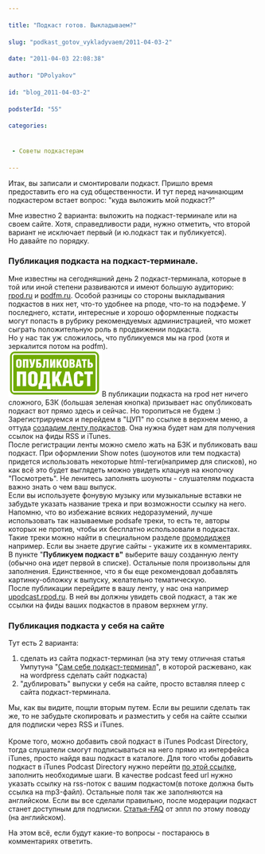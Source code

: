 ```yaml
---

title: "Подкаст готов. Выкладываем?"

slug: "podkast_gotov_vykladyvaem/2011-04-03-2"

date: "2011-04-03 22:08:38"

author: "DPolyakov"

id: "blog_2011-04-03-2"

podsterId: "55"

categories:


 - Советы подкастерам

---
```

Итак, вы записали и смонтировали подкаст. Пришло время предоставить его на суд общественности. И тут перед начинающим подкастером встает вопрос: "куда выложить мой подкаст?"  
  
Мне известно 2 варианта: выложить на подкаст-терминале или на своем сайте. Хотя, справедливости ради, нужно отметить, что второй вариант не исключает первый (и ю.подкаст так и публикуется).  
Но давайте по порядку.  
  

### Публикация подкаста на подкаст-терминале.

Мне известны на сегодняшний день 2 подкаст-терминала, которые в той или иной степени развиваются и имеют большую аудиторию: [rpod.ru](http://rpod.ru "http://rpod.ru") и [podfm.ru](http://podfm.ru "http://podfm.ru"). Особой разницы со стороны выкладывания подкастов в них нет, что-то удобнее на рподе, что-то на подэфеме. У последнего, кстати, интересные и хорошо оформленные подкасты могут попасть в рубрику рекомендуемых администрацией, что может сыграть положительную роль в продвижении подкаста.  
Но у нас так уж сложилось, что публикуемся мы на rpod (хотя и зеркалится потом на podfm).  
![](bzk.png)В публикации подкаста на rpod нет ничего сложного, БЗК (большая зеленая кнопка) призывает нас опубликовать подкаст вот прямо здесь и сейчас. Но торопиться не будем :)  
Зарегистрируемся и перейдем в "ЦУП" по ссылке в верхнем меню, а оттуда [создадим ленту подкастов](http://rpod.ru/cp/feeds/?edit=0 "http://rpod.ru/cp/feeds/?edit=0"). Она нужна будет нам для получения ссылок на фиды RSS и iTunes.  
После регистрации ленты можно смело жать на БЗК и публиковать ваш подкаст. При оформлении Show notes (шоунотов или тем подкаста) придется использовать некоторые html-теги(например для списков), но как всё это будет выглядеть можно увидеть клацнув на кнопочку "Посмотреть". Не ленитесь заполнять шоуноты - слушателям подкаста важно знать о чем ваш выпуск.  
Если вы используете фонувую музыку или музыкальные вставки не забудьте указать название трека и при возможности ссылку на него. Напомню, что во избежание всяких недоразумений, лучше использовать так называемые podsafe треки, то есть те, авторы которых не против, чтобы их бесплатно использовали в подкастах. Такие треки можно найти в специальном разделе [промодиджея](http://promodj.ru/podsafe/ "http://promodj.ru/podsafe/") например. Если вы знаете другие сайты - укажите их в комментариях.  
В пункте "**Публикуем подкаст в"** выберите вашу созданную ленту (обычно она идет первой в списке). Остальные поля произвольны для заполнения. Единственное, что я бы еще рекомендовал добавлять картинку-обложку к выпуску, желательно тематическую.  
После публикации перейдите в вашу ленту, у нас она например [upodcast.rpod.ru](http://upodcast.rpod.ru/ "http://upodcast.rpod.ru/"). В ней вы должны увидеть свой подкаст, а так же ссылки на фиды ваших подкастов в правом верхнем углу.  
  

### Публикация подкаста у себя на сайте

Тут есть 2 варианта:  

1.  сделать из сайта подкаст-терминал (на эту тему отличная статья Умпутуна "[Сам себе подкаст-терминал](http://tipz.umputun.com/2008/08/blog-post.html "http://tipz.umputun.com/2008/08/blog-post.html")", в которой расжевано, как на wordpress сделать сайт подкаста)
2.  "дублировать" выпуски у себя на сайте, просто вставляя плеер с сайта подкаст-терминала.

Мы, как вы видите, пощли вторым путем. Если вы решили сделать так же, то не забудьте скопировать и разместить у себя на сайте ссылки для подписки через RSS и iTunes.  
[](http://rpod.ru/cp/feeds/?edit=0 "http://rpod.ru/cp/feeds/?edit=0")  
Кроме того, можно добавить свой подкаст в iTunes Podcast Directory, тогда слушатели смогут подписываться на него прямо из интерфейса iTunes, просто найдя ваш подкаст в каталоге. Для того чтобы добавить подкаст в iTunes Podcast Directory нужно перейти [по этой ссылке](https://phobos.apple.com/WebObjects/MZFinance.woa/wa/publishPodcast "https://phobos.apple.com/WebObjects/MZFinance.woa/wa/publishPodcast"), заполнить необходимые шаги. В качестве podcast feed url нужно указать ссылку на rss-поток с вашим подкастом(в потоке должна быть ссылка на mp3-файл). Остальные поля так же заполняются на английском. Если вы все сделали правильно, после модерации подкаст станет доступным для подписки. [Статья-FAQ](http://www.apple.com/ru/itunes/podcasts/creatorfaq.html "http://www.apple.com/ru/itunes/podcasts/creatorfaq.html") от эппл по этому поводу (на английском).  
  
На этом всё, если будут какие-то вопросы - постараюсь в комментариях ответить.